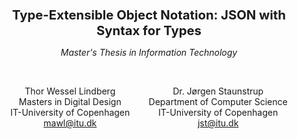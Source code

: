 <p align="center"><b style="font-size: 1.45em">Type-Extensible Object Notation: JSON with Syntax for Types</b></p>

<p align="center"><i>Master's Thesis in Information Technology</i></p>

<br>

<div style="display: flex; justify-content: space-evenly">
<p align="center">
Thor Wessel Lindberg
<br>
Masters in Digital Design
<br>
IT-University of Copenhagen
<br>
<a href="mailto:mawl@itu.dk">mawl@itu.dk</a>
</p>
<p align="center">
Dr. Jørgen Staunstrup
<br>
Department of Computer Science
<br>
IT-University of Copenhagen
<br>
<a href="mailto:jst@itu.dk">jst@itu.dk</a>
</p>
</div>

<br>